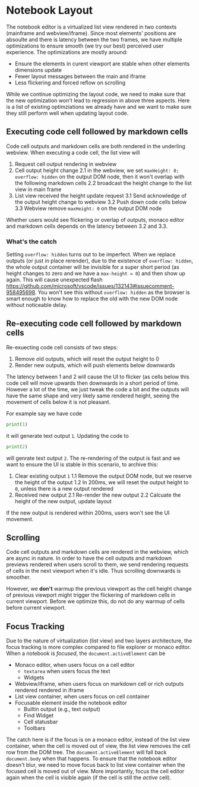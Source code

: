 # Notebook Layout

The notebook editor is a virtualized list view rendered in two contexts (mainframe and webview/iframe). Since most elements' positions are absoulte and there is latency between the two frames, we have multiple optimizations to ensure smooth (we try our best) perceived user experience. The optimizations are mostly around:

* Ensure the elements in curent viewport are stable when other elements dimensions update
* Fewer layout messages between the main and iframe
* Less flickering and forced reflow on scrolling

While we continue optimizing the layout code, we need to make sure that the new optimization won't lead to regression in above three aspects. Here is a list of existing optimziations we already have and we want to make sure they still perform well when updating layout code.

## Executing code cell followed by markdown cells

Code cell outputs and markdown cells are both rendered in the underling webview. When executing a code cell, the list view will

1. Request cell output rendering in webview
2. Cell output height change
  2.1 in the webview, we set `maxHeight: 0; overflow: hidden` on the output DOM node, then it won't overlap with the following markdown cells
  2.2 broadcast the height change to the list view in main frame
3. List view received the height update request
  3.1 Send acknowledge of the output height change to webview
  3.2 Push down code cells below
  3.3 Webview remove `maxHeight: 0` on the output DOM node

Whether users would see flickering or overlap of outputs, monaco editor and markdown cells depends on the latency between 3.2 and 3.3.

### What's the catch

Setting `overflow: hidden` turns out to be imperfect. When we replace outputs (or just in place rerender), due to the existence of `overflow: hidden`, the whole output container will be invisible for a super short period (as height changes to zero and we have a `max-height = 0`) and then show up again. This will cause unexpected flash https://github.com/microsoft/vscode/issues/132143#issuecomment-958495698. You won't see this without `overflow: hidden` as the browser is smart enough to know how to replace the old with the new DOM node without noticeable delay.


## Re-executing code cell followed by markdown cells

Re-exuecting code cell consists of two steps:

1. Remove old outputs, which will reset the output height to 0
2. Render new outputs, which will push elements below downwards

The latency between 1 and 2 will cause the UI to flicker (as cells below this code cell will move upwards then downwards in a short period of time. However a lot of the time, we just tweak the code a bit and the outputs will have the same shape and very likely same rendered height, seeing the movement of cells below it is not pleasant.

For example say we have code

```py
print(1)
```

it will generate text output `1`. Updating the code to

```py
print(2)
```

will genrate text output `2`. The re-rendering of the output is fast and we want to ensure the UI is stable in this scenario, to archive this:

1. Clear existing output `1`
  1.1 Remove the output DOM node, but we reserve the height of the output
  1.2 In 200ms, we will reset the output height to `0`, unless there is a new output rendered
2. Received new output
  2.1 Re-render the new output
  2.2 Calcuate the height of the new output, update layout


If the new output is rendered within 200ms, users won't see the UI movement.

## Scrolling

Code cell outputs and markdown cells are rendered in the webview, which are async in nature. In order to have the cell outputs and markdown previews rendered when users scroll to them, we send rendering requests of cells in the next viewport when it's idle. Thus scrolling downwards is smoother.

However, we **don't** warmup the previous viewport as the cell height change of previous viewport might trigger the flickering of markdown cells in current viewport. Before we optimize this, do not do any warmup of cells before current viewport.



## Focus Tracking

Due to the nature of virtualization (list view) and two layers architecture, the focus tracking is more complex compared to file explorer or monaco editor. When a notebook is *focused*, the `document.activeElement` can be

* Monaco editor, when users focus on a cell editor
  * `textarea` when users focus the text
  * Widgets
* Webview/iframe, when users focus on markdown cell or rich outputs rendered rendered in iframe
* List view container, when users focus on cell container
* Focusable element inside the notebook editor
  * Builtin output (e.g., text output)
  * Find Widget
  * Cell statusbar
  * Toolbars

The catch here is if the focus is on a monaco editor, instead of the list view container, when the cell is moved out of view, the list view removes the cell row from the DOM tree. The `document.activeElement` will fall back `document.body` when that happens. To ensure that the notebook editor doesn't blur, we need to move focus back to list view container when the focused cell is moved out of view. More importantly, focus the cell editor again when the cell is visible again (if the cell is still the *active* cell).
